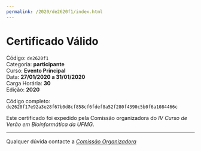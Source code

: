 ```yaml
---
permalink: /2020/de2620f1/index.html
---
```


# Certificado Válido

Código: `de2620f1`<br>
Categoria: **participante**<br>
Curso: **Evento Principal**<br>
Data: **27/01/2020 a 31/01/2020**<br>
Carga Horária: **30**<br>
Edição: **2020**<br>


Código completo: `de2620f17e92a3e28f67b0d8cf858cf6fdef8a52f280f4390c5b0f6a1084466c`


Este certificado foi expedido pela Comissão organizadora do *IV Curso de Verão em Bioinformática da UFMG*.

----

Qualquer dúvida contacte a [_Comissão Organizadora_](<mailto:cursobioinfoufmg@gmail.com$subject=[Certificados]>)

